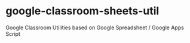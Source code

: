 # google-classroom-sheets-util
Google Classroom Utilities based on Google Spreadsheet / Google Apps Script
